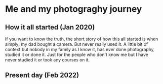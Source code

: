 # Me and my photograghy journey

## How it all started (Jan 2020)

If you want to know the truth, the short story of how this all started is when simply; my dad bought a camera. But never really used it. A little bit of context but nobody in my family as I know it, has ever done photography, studied it or done it. Just for the people who don't know me but I have never studied it or took any courses on it.



## Present day (Feb 2022)
